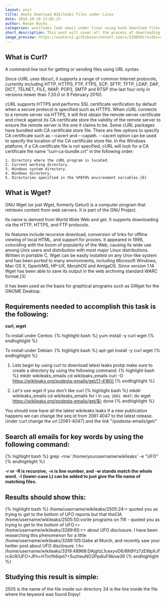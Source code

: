 ```yaml
---
layout: post
title: Howto Download Wikileaks Files under Linux
date: 2016-10-10 12:02:23
author: Renan Rocha
categories: wikileaks leak email under linux using bash download files
short_description: This post will cover all the process of downloading and backing up wikileaks leaked files
image_preview: https://avatars1.githubusercontent.com/u/5298501?v=3&s=466
---
```

## What is Curl?
A command line tool for getting or sending files using URL syntax.

Since cURL uses libcurl, it supports a range of common Internet protocols, currently including HTTP, HTTPS, FTP, FTPS, SCP, SFTP, TFTP, LDAP, DAP, DICT, TELNET, FILE, IMAP, POP3, SMTP and RTSP (the last four only in versions newer than 7.20.0 or 9 February 2010).

cURL supports HTTPS and performs SSL certificate verification by default when a secure protocol is specified such as HTTPS. When cURL connects to a remote server via HTTPS, it will first obtain the remote server certificate and check against its CA certificate store the validity of the remote server to ensure the remote server is the one it claims to be. Some cURL packages have bundled with CA certificate store file. There are few options to specify CA certificate such as --cacert and --capath. --cacert option can be used to specify the location of the CA certificate store file. In the Windows platform, if a CA certificate file is not specified, cURL will look for a CA certificate file name “curl-ca-bundle.crt” in the following order:

    1. Directory where the cURL program is located.
    2. Current working directory.
    3. Windows system directory.
    4. Windows directory.
    5. Directories specified in the %PATH% environment variables.[6]

## What is Wget?

GNU Wget (or just Wget, formerly Geturl) is a computer program that retrieves content from web servers. It is part of the GNU Project.

Its name is derived from World Wide Web and get. It supports downloading via the HTTP, HTTPS, and FTP protocols.

Its features include recursive download, conversion of links for offline viewing of local HTML, and support for proxies. It appeared in 1996, coinciding with the boom of popularity of the Web, causing its wide use among Unix users and distribution with most major Linux distributions. Written in portable C, Wget can be easily installed on any Unix-like system and has been ported to many environments, including Microsoft Windows, Mac OS X, OpenVMS, HP-UX, MorphOS and AmigaOS. Since version 1.14 Wget has been able to save its output in the web archiving standard WARC format.[3]

It has been used as the basis for graphical programs such as GWget for the GNOME Desktop.

## Requirements needed to accomplish this task is the following:
**curl, wget**

To install under Centos: 
{% highlight bash %}
yum install -y curl wget
{% endhighlight %}

To install under Debian: 
{% highlight bash %}
apt-get install -y curl wget
{% endhighlight %}
<!--more-->

1. Lets begin by using curl to download latest leaks
protip make sure to create a directory by using the following command:
{% highlight bash %}
mkdir wikileaks_emails
cd wikileaks_emails
curl -O https://wikileaks.org/podesta-emails/get/[1-4160]
{% endhighlight %}

2. Let's use wget if you don't like curl
{% highlight bash %}
mkdir wikileaks_emails
cd wikileaks_emails
for i in `seq 2061 4047`; do wget https://wikileaks.org/podesta-emails/get/$i; done
{% endhighlight %}

You should now have all the latest wikileaks leaks
if a new publication happens we can change the seq id from 2061 4047 to the latest release.
Under curl change the url [2061-4047] and the link "/podesta-emails/get/"

## Search all emails for key words by using the following command:
{% highlight bash %}
grep -rnw '/home/yourusername/wikileaks' -e "UFO"
{% endhighlight %}

**-r or -R is recursive,**
**-n is line number, and**
**-w stands match the whole word.**
**-l (lower-case L) can be added to just give the file name of matching files.**

## Results should show this:
{% highlight bash %}
/home/username/wikileaks/2505:24:> quoted you as trying to get to the bottom of UFO reports but that theCIA
/home/username/wikileaks/2505:50:vorite programs on 116 - quoted you as trying to get to the bottom of UFO r=
/home/username/wikileaks/3289:65:>> about UFO disclosure. I have been researching this phenomenon for a little
/home/username/wikileaks/3289:105:Gabe at Murch, and recently saw your twitter post about UFO disclosure. I h=
/home/username/wikileaks/3319:48968:DAjgfzL1cexyvD6/6N9Yz7zEWpXJfrc4cR/UFO+JPn+HTnrfh6qxt7+5uzheuNO2PpdiuF6knw39
{% endhighlight %}

## Studying this result is simple:

2505 is the name of the file inside our directory
24 is the line inside the file where the keyword was found
Enjoy! 